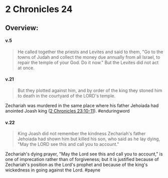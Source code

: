 # 2 Chronicles 24

## Overview:


#### v.5
>He called together the priests and Levites and said to them, "Go to the towns of Judah and collect the money due annually from all Israel, to repair the temple of your God. Do it now." But the Levites did not act at once.

#### v.21
>But they plotted against him, and by order of the king they stoned him to death in the courtyard of the LORD's temple.

Zechariah was murdered in the same place where his father Jehoiada had anointed Joash king ([2 Chronicles 23:10-11](2Chron23#v.10-11)).
#enduringword 

#### v.22
>King Joash did not remember the kindness Zechariah's father Jehoiada had shown him but killed his son, who said as he lay dying, "May the LORD see this and call you to account."

Zechariah's dying prayer, "May the Lord see this and call you to account," is one of imprecation rather than of forgiveness; but it is justified because of Zechariah's position as the Lord's prophet and because of the king's wickedness in going against the Lord.
#payne 





